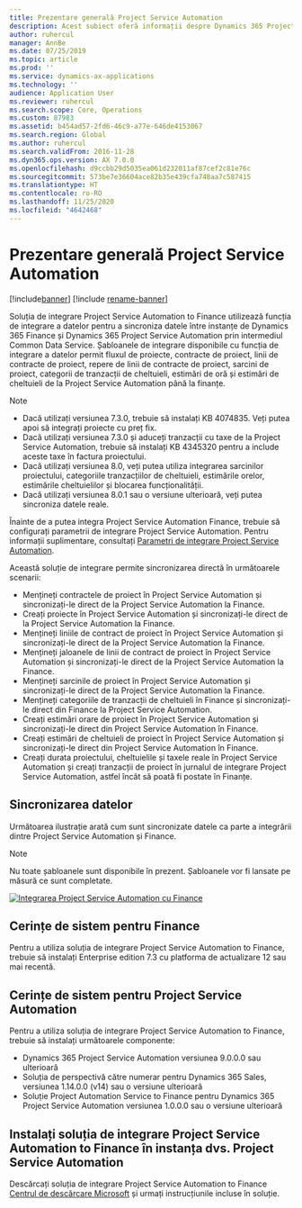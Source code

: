 ```yaml
---
title: Prezentare generală Project Service Automation
description: Acest subiect oferă informații despre Dynamics 365 Project Service Automation la soluția de integrare Dynamics 365 Finance.
author: ruhercul
manager: AnnBe
ms.date: 07/25/2019
ms.topic: article
ms.prod: ''
ms.service: dynamics-ax-applications
ms.technology: ''
audience: Application User
ms.reviewer: ruhercul
ms.search.scope: Core, Operations
ms.custom: 87983
ms.assetid: b454ad57-2fd6-46c9-a77e-646de4153067
ms.search.region: Global
ms.author: ruhercul
ms.search.validFrom: 2016-11-28
ms.dyn365.ops.version: AX 7.0.0
ms.openlocfilehash: d9ccbb29d5035ea061d232011af87cef2c81e76c
ms.sourcegitcommit: 573be7e36604ace82b35e439cfa748aa7c587415
ms.translationtype: HT
ms.contentlocale: ro-RO
ms.lasthandoff: 11/25/2020
ms.locfileid: "4642468"
---
```

# <a name="project-service-automation-overview"></a>Prezentare generală Project Service Automation

[!include[banner](../includes/banner.md)]
[!include [rename-banner](~/includes/cc-data-platform-banner.md)]

Soluția de integrare Project Service Automation to Finance utilizează funcția de integrare a datelor pentru a sincroniza datele între instanțe de Dynamics 365 Finance și Dynamics 365 Project Service Automation prin intermediul Common Data Service. Șabloanele de integrare disponibile cu funcția de integrare a datelor permit fluxul de proiecte, contracte de proiect, linii de contracte de proiect, repere de linii de contracte de proiect, sarcini de proiect, categorii de tranzacții de cheltuieli, estimări de oră și estimări de cheltuieli de la Project Service Automation până la finanțe.

> [!NOTE]
> - Dacă utilizați versiunea 7.3.0, trebuie să instalați KB 4074835. Veți putea apoi să integrați proiecte cu preț fix.
> - Dacă utilizați versiunea 7.3.0 și aduceți tranzacții cu taxe de la Project Service Automation, trebuie să instalați KB 4345320 pentru a include aceste taxe în factura proiectului.
> - Dacă utilizați versiunea 8.0, veți putea utiliza integrarea sarcinilor proiectului, categoriile tranzacțiilor de cheltuieli, estimările orelor, estimările cheltuielilor și blocarea funcționalității.
> - Dacă utilizați versiunea 8.0.1 sau o versiune ulterioară, veți putea sincroniza datele reale.

Înainte de a putea integra Project Service Automation Finance, trebuie să configurați parametrii de integrare Project Service Automation. Pentru informații suplimentare, consultați [Parametri de integrare Project Service Automation](PSA-parameters.md).

Această soluție de integrare permite sincronizarea directă în următoarele scenarii:

- Mențineți contractele de proiect în Project Service Automation și sincronizați-le direct de la Project Service Automation la Finance.
- Creați proiecte în Project Service Automation și sincronizați-le direct de la Project Service Automation la Finance.
- Mențineți liniile de contract de proiect în Project Service Automation și sincronizați-le direct de la Project Service Automation la Finance.
- Mențineți jaloanele de linii de contract de proiect în Project Service Automation și sincronizați-le direct de la Project Service Automation la Finance.
- Mențineți sarcinile de proiect în Project Service Automation și sincronizați-le direct de la Project Service Automation la Finance.
- Mențineți categoriile de tranzacții de cheltuieli în Finance și sincronizați-le direct din Finance la Project Service Automation.
- Creați estimări orare de proiect în Project Service Automation și sincronizați-le direct din Project Service Automation în Finance.
- Creați estimări de cheltuieli de proiect în Project Service Automation și sincronizați-le direct din Project Service Automation în Finance.
- Creați durata proiectului, cheltuielile și taxele reale în Project Service Automation și creați tranzacții de proiect în jurnalul de integrare Project Service Automation, astfel încât să poată fi postate în Finanțe.

## <a name="data-synchronization"></a>Sincronizarea datelor

Următoarea ilustrație arată cum sunt sincronizate datele ca parte a integrării dintre Project Service Automation și Finance.

> [!NOTE]
> Nu toate șabloanele sunt disponibile în prezent. Șabloanele vor fi lansate pe măsură ce sunt completate.

[![Integrarea Project Service Automation cu Finance](./media/PSA-integration.png)](./media/PSA-integration.png)

## <a name="system-requirements-for-finance"></a>Cerințe de sistem pentru Finance

Pentru a utiliza soluția de integrare Project Service Automation to Finance, trebuie să instalați Enterprise edition 7.3 cu platforma de actualizare 12 sau mai recentă.

## <a name="system-requirements-for-project-service-automation"></a>Cerințe de sistem pentru Project Service Automation

Pentru a utiliza soluția de integrare Project Service Automation to Finance, trebuie să instalați următoarele componente:

- Dynamics 365 Project Service Automation versiunea 9.0.0.0 sau ulterioară
- Soluția de perspectivă către numerar pentru Dynamics 365 Sales, versiunea 1.14.0.0 (v14) sau o versiune ulterioară
- Soluție Project Automation Service to Finance pentru Dynamics 365 Project Service Automation versiunea 1.0.0.0 sau o versiune ulterioară

## <a name="install-the-project-service-automation-to-finance-integration-solution-in-your-project-service-automation-instance"></a>Instalați soluția de integrare Project Service Automation to Finance în instanța dvs. Project Service Automation

Descărcați soluția de integrare Project Service Automation to Finance [Centrul de descărcare Microsoft](https://www.microsoft.com/download/details.aspx?id=57016) și urmați instrucțiunile incluse în soluție.
